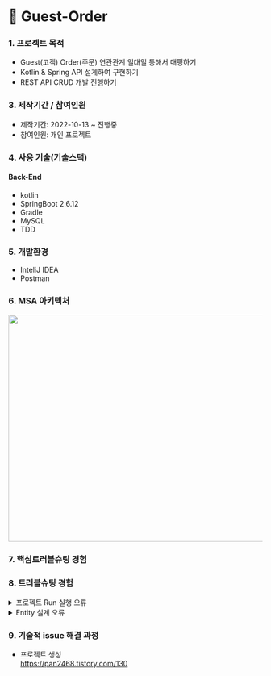 # 📌 Guest-Order

###  1. 프로젝트 목적 
+ Guest(고객) Order(주문) 연관관계 일대일 통해서 매핑하기
+ Kotlin & Spring API 설계하여 구현하기
+ REST API CRUD 개발 진행하기 


###  3. 제작기간 / 참여인원
+ 제작기간: 2022-10-13 ~ 진행중
+ 참여인원: 개인 프로젝트

### 4. 사용 기술(기술스택)
#### Back-End
+ kotlin
+ SpringBoot 2.6.12
+ Gradle
+ MySQL
+ TDD

### 5. 개발환경
+ InteliJ IDEA
+ Postman

### 6. MSA 아키텍처

<img src="https://user-images.githubusercontent.com/58936137/195647238-3f9f0210-4478-41c0-9dee-37f4223ea195.png" width="600px" height="450px">



###  7. 핵심트러블슈팅 경험

###  8. 트러블슈팅 경험
<details>
<summary>프로젝트 Run 실행 오류</summary>
<div markdown="1">

- Error starting ApplicationContext. To display the conditions report re-run your application with 'debug' enabled.
- 해결 원인: application.properties 설정 파일에서 spring.autoconfigure.exclude=org.springframework.boot.autoconfigure.jdbc.DataSourceAutoConfiguration 추가하여 개선
  
</div>
</details> 

<details>
<summary>Entity 설계 오류</summary>
<div markdown="1">

- org.hibernate.tool.schema.spi.CommandAcceptanceException: Error executing DDL "
- 해결 원인: SpringBoot Entity 설계하여 Table 명을 지정하여 실행 > 기존 DBMS Table 명이 존재하기 때문에 Error 발생

  <img src="https://user-images.githubusercontent.com/58936137/195974174-50a700d3-0fda-4555-a685-f0bb6e6c3e37.png" width="300px" height="100px"><br>
  
  - 기존에 @Table(name=order) 명칭이 되어있는데 orders 수정 후 개선

</div>
</details> 

### 9. 기술적 issue 해결 과정
+ 프로젝트 생성<br> 
https://pan2468.tistory.com/130







